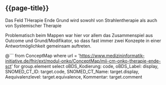 ## {{page-title}}

Das Feld THerapie Ende Grund wird sowohl von Strahlentherapie als auch von Systemischer Therapie 

Problematisch beim Mappen war hier vor allem das Zusammenspiel aus Outcome und
Grund/Modifikator, so dass fast immer zwei Konzepte in einer Antwortmöglichkeit gemeinsam auftreten. 

 @```
from ConceptMap 
where url = 'https://www.medizininformatik-initiative.de/fhir/ext/modul-onko/ConceptMap/mii-cm-onko-therapie-ende-sct' 
    for group.element
        select 
            oBDS_Kodierung: code, 
            oBDS_Label: display, 
            SNOMED_CT_ID: target.code, 
            SNOMED_CT_Name: target.display, 
            Aequivalenzlevel: target.equivalence, 
            Kommentar: target.comment  
```